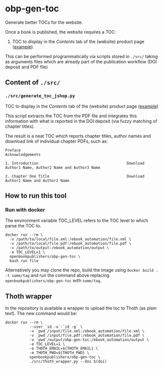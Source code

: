# obp-gen-toc
Generate better TOCs for the website.

Once a book is published, the website requires a TOC:
 1.  TOC to display in the _Contents_ tab of the (website) product page ([example](https://doi.org/10.11647/OBP.0195#contents)).

This can be performed programmatically via scripts stored in `./src/` taking as arguments files which are already part of the publication workflow (DOI deposit and PDF file)

## Content of `./src/`
### `./src/generate_toc_jshop.py`
TOC to display in the _Contents_ tab of the (website) product page ([example](https://doi.org/10.11647/OBP.0195#contents))

This script extracts the TOC from the PDF file and integrates this information with what is reported in the DOI deposit (via fuzzy matching of chapter titles).

The result is a neat TOC which reports chapter titles, author names and download link of individual chapter PDFs, such as:

```
Preface
Acknowledgements

1. Introduction                                        Download
Author1 Name, Author2 Name and Author3 Name

2. Chapter One Title                                   Download
Author1 Name and Author2 Name
```

## How to run this tool
### Run with docker

The environment variable TOC_LEVEL refers to the TOC level to which parse the TOC to. 

```
docker run --rm \
  -v /path/to/local/file.xml:/ebook_automation/file.xml \
  -v /path/to/local/file.pdf:/ebook_automation/file.pdf \
  -v /path/to/output:/ebook_automation/output \
  -e TOC_LEVEL=1 \
  openbookpublishers/obp-gen-toc \
  bash run file
```

Alternatively you may clone the repo, build the image using `docker build . -t some/tag` and run the command above replacing `openbookpublishers/obp-gen-toc` with `some/tag`.

## Thoth wrapper

In the repository is available a wrapper to upload the toc to Thoth (as plain text). The new command would be:

```
docker run --rm \
           --user `id -u`:`id -g` \
           -v `pwd`/input/file.xml:/ebook_automation/file.xml \
           -v `pwd`/input/file.pdf:/ebook_automation/file.pdf \
           -v `pwd`/output/obp-gen-toc:/ebook_automation/output \
           -e TOC_LEVEL=1 \
           -e THOTH_EMAIL=${THOTH_EMAIL} \
           -e THOTH_PWD=${THOTH_PWD} \
           openbookpublishers/obp-gen-toc \
           ./src/thoth_wrapper.py --doi $(doi)
```
